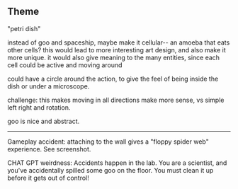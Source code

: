 ## Theme

"petri dish"

instead of goo and spaceship, maybe make it cellular-- an amoeba that eats other cells?
this would lead to more interesting art design, and also make it more unique.
it would also give meaning to the many entities, since each cell could be active and moving around

could have a circle around the action, to give the feel of being inside the dish or under a microscope.

challenge: this makes moving in all directions make more sense, vs simple left right and rotation.

goo is nice and abstract.

---

Gameplay accident: attaching to the wall gives a "floppy spider web" experience.
See screenshot.

CHAT GPT weirdness:
Accidents happen in the lab. You are a scientist, and you've accidentally spilled some goo on the floor.
You must clean it up before it gets out of control!
